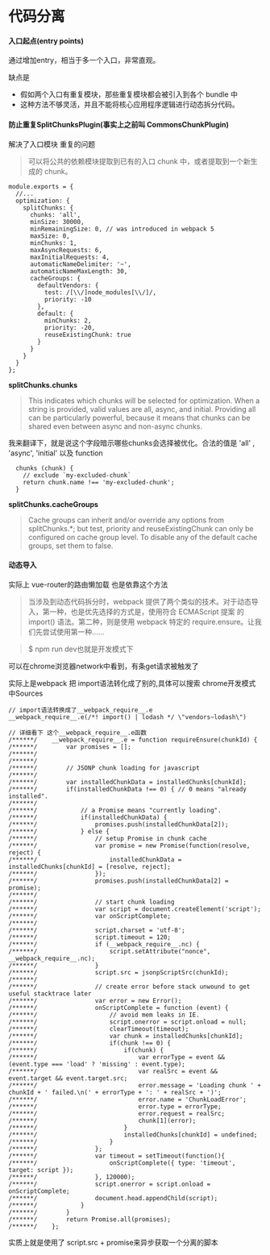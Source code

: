 # 代码分离

#### 入口起点(entry points)

通过增加entry，相当于多一个入口，非常直观。

缺点是
* 假如两个入口有重复模块，那些重复模块都会被引入到各个 bundle 中
* 这种方法不够灵活，并且不能将核心应用程序逻辑进行动态拆分代码。

#### 防止重复SplitChunksPlugin(事实上之前叫 CommonsChunkPlugin)
解决了入口模块 重复的问题

> 可以将公共的依赖模块提取到已有的入口 chunk 中，或者提取到一个新生成的 chunk。

```
module.exports = {
  //...
  optimization: {
    splitChunks: {
      chunks: 'all',
      minSize: 30000,
      minRemainingSize: 0, // was introduced in webpack 5
      maxSize: 0,
      minChunks: 1,
      maxAsyncRequests: 6,
      maxInitialRequests: 4,
      automaticNameDelimiter: '~',
      automaticNameMaxLength: 30,
      cacheGroups: {
        defaultVendors: {
          test: /[\\/]node_modules[\\/]/,
          priority: -10
        },
        default: {
          minChunks: 2,
          priority: -20,
          reuseExistingChunk: true
        }
      }
    }
  }
};
```

**splitChunks.chunks**

> This indicates which chunks will be selected for optimization. When a string is provided, valid values are all, async, and initial. Providing all can be particularly powerful, because it means that chunks can be shared even between async and non-async chunks.

我来翻译下，就是说这个字段暗示哪些chunks会选择被优化。合法的值是
'all' , 'async', 'initial' 以及 function
```
  chunks (chunk) {
    // exclude `my-excluded-chunk`
    return chunk.name !== 'my-excluded-chunk';
  }
```

**splitChunks.cacheGroups**

> Cache groups can inherit and/or override any options from splitChunks.*; but test, priority and reuseExistingChunk can only be configured on cache group level. To disable any of the default cache groups, set them to false.


#### 动态导入

实际上 vue-router的路由懒加载 也是依靠这个方法

> 当涉及到动态代码拆分时，webpack 提供了两个类似的技术。对于动态导入，第一种，也是优先选择的方式是，使用符合 ECMAScript 提案 的 import() 语法。第二种，则是使用 webpack 特定的 require.ensure。让我们先尝试使用第一种……

> $ npm run dev也就是开发模式下

可以在chrome浏览器network中看到，有条get请求被触发了

实际上是webpack 把 import语法转化成了别的,具体可以搜索 chrome开发模式中Sources
```
// import语法转换成了__webpack_require__.e
__webpack_require__.e(/*! import() | lodash */ \"vendors~lodash\")

// 详细看下 这个__webpack_require__.e函数
/******/ 	__webpack_require__.e = function requireEnsure(chunkId) {
/******/ 		var promises = [];
/******/
/******/
/******/ 		// JSONP chunk loading for javascript
/******/
/******/ 		var installedChunkData = installedChunks[chunkId];
/******/ 		if(installedChunkData !== 0) { // 0 means "already installed".
/******/
/******/ 			// a Promise means "currently loading".
/******/ 			if(installedChunkData) {
/******/ 				promises.push(installedChunkData[2]);
/******/ 			} else {
/******/ 				// setup Promise in chunk cache
/******/ 				var promise = new Promise(function(resolve, reject) {
/******/ 					installedChunkData = installedChunks[chunkId] = [resolve, reject];
/******/ 				});
/******/ 				promises.push(installedChunkData[2] = promise);
/******/
/******/ 				// start chunk loading
/******/ 				var script = document.createElement('script');
/******/ 				var onScriptComplete;
/******/
/******/ 				script.charset = 'utf-8';
/******/ 				script.timeout = 120;
/******/ 				if (__webpack_require__.nc) {
/******/ 					script.setAttribute("nonce", __webpack_require__.nc);
/******/ 				}
/******/ 				script.src = jsonpScriptSrc(chunkId);
/******/
/******/ 				// create error before stack unwound to get useful stacktrace later
/******/ 				var error = new Error();
/******/ 				onScriptComplete = function (event) {
/******/ 					// avoid mem leaks in IE.
/******/ 					script.onerror = script.onload = null;
/******/ 					clearTimeout(timeout);
/******/ 					var chunk = installedChunks[chunkId];
/******/ 					if(chunk !== 0) {
/******/ 						if(chunk) {
/******/ 							var errorType = event && (event.type === 'load' ? 'missing' : event.type);
/******/ 							var realSrc = event && event.target && event.target.src;
/******/ 							error.message = 'Loading chunk ' + chunkId + ' failed.\n(' + errorType + ': ' + realSrc + ')';
/******/ 							error.name = 'ChunkLoadError';
/******/ 							error.type = errorType;
/******/ 							error.request = realSrc;
/******/ 							chunk[1](error);
/******/ 						}
/******/ 						installedChunks[chunkId] = undefined;
/******/ 					}
/******/ 				};
/******/ 				var timeout = setTimeout(function(){
/******/ 					onScriptComplete({ type: 'timeout', target: script });
/******/ 				}, 120000);
/******/ 				script.onerror = script.onload = onScriptComplete;
/******/ 				document.head.appendChild(script);
/******/ 			}
/******/ 		}
/******/ 		return Promise.all(promises);
/******/ 	};
```


实质上就是使用了 script.src + promise来异步获取一个分离的脚本